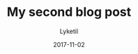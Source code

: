 ---
slug: "my-second-post"
date: "2017-11-02"
title: "My second blog post"
desc: "Only love is all maroon. Gluey feathers on a flume. Sky is womb and she's the moon."
featured_image: "./img/sony-alpha-7.jpeg"
author: Lyketil
complexity: 2
goals: ["referral", "repeat"]
category: "website"
tools: ["facebook-ads"]
featured: 2
draft: true
---